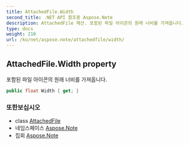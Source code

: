 ```yaml
---
title: AttachedFile.Width
second_title: .NET API 참조용 Aspose.Note
description: AttachedFile 재산. 포함된 파일 아이콘의 원래 너비를 가져옵니다.
type: docs
weight: 210
url: /ko/net/aspose.note/attachedfile/width/
---
```

## AttachedFile.Width property

포함된 파일 아이콘의 원래 너비를 가져옵니다.

```csharp
public float Width { get; }
```

### 또한보십시오

* class [AttachedFile](../)
* 네임스페이스 [Aspose.Note](../../attachedfile/)
* 집회 [Aspose.Note](../../../)


